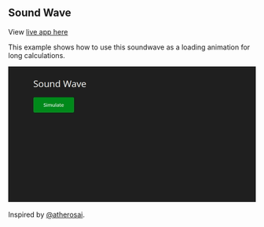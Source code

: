 ## Sound Wave

View [live app here](https://shiny-sound-wave.mwavu.com)

This example shows how to use this soundwave as a loading animation for long calculations.

![](sound-wave-demo.gif)

Inspired by [@atherosai](https://github.com/atherosai/ui/tree/main/animation-01).
